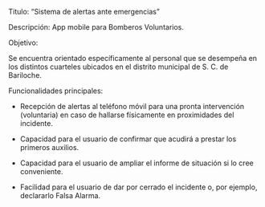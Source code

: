 Titulo: “Sistema de alertas ante emergencias”

Descripción: App mobile para Bomberos Voluntarios.

Objetivo: 

Se encuentra orientado específicamente al personal que se desempeña en los distintos cuarteles ubicados en el distrito municipal de S. C. de Bariloche.

Funcionalidades principales:

* Recepción de alertas al teléfono móvil para una pronta intervención (voluntaria) en caso de hallarse físicamente en proximidades del incidente.

* Capacidad para el usuario de confirmar que acudirá a prestar los primeros auxilios.

* Capacidad para el usuario de ampliar el informe de situación si lo cree conveniente.

* Facilidad para el usuario de dar por cerrado el incidente o, por ejemplo, declararlo Falsa Alarma.
